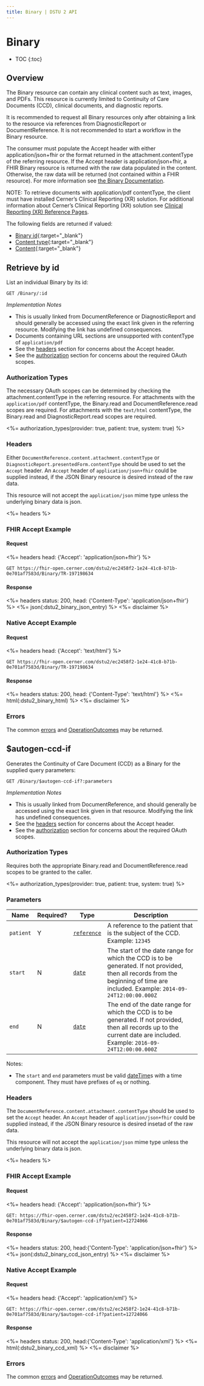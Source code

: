 ```yaml
---
title: Binary | DSTU 2 API
---
```


# Binary

* TOC
{:toc}

## Overview

The Binary resource can contain any clinical content such as text, images, and PDFs.  This resource is currently limited to Continuity of Care Documents (CCD), clinical documents, and diagnostic reports.

It is recommended to request all Binary resources only after obtaining a link to the resource via references from DiagnosticReport or DocumentReference. It is not recommended to start a workflow in the Binary resource.

The consumer must populate the Accept header with either application/json+fhir or the format returned in the attachment.contentType of the referring resource.  If the Accept header is application/json+fhir, a FHIR Binary resource is returned with the raw data populated in the content. Otherwise, the raw data will be returned (not contained within a FHIR resource). For more information see [the Binary Documentation](http://hl7.org/fhir/dstu2/binary.html#rest).

NOTE: To retrieve documents with application/pdf contentType, the client must have installed Cerner’s Clinical Reporting (XR) solution. For additional information about Cerner’s Clinical Reporting (XR) solution see [Clinical Reporting (XR) Reference Pages](https://wiki.ucern.com/display/reference/Clinical+Reporting+XR+Reference+Pages).

The following fields are returned if valued:

* [Binary id](http://hl7.org/fhir/DSTU2/resource-definitions.html#Resource.id){:target="_blank"}
* [Content type](http://hl7.org/fhir/DSTU2/binary-definitions.html#Binary.contentType){:target="_blank"}
* [Content](http://hl7.org/fhir/DSTU2/binary-definitions.html#Binary.content){:target="_blank"}

## Retrieve by id

List an individual Binary by its id:

    GET /Binary/:id

_Implementation Notes_

* This is usually linked from DocumentReference or DiagnosticReport and should generally be accessed using the exact link given in the referring resource. Modifying the link has undefined consequences.
* Documents containing URL sections are unsupported with contentType of `application/pdf`
* See the [headers](#headers) section for concerns about the Accept header.
* See the [authorization](#authorization-types) section for concerns about the required OAuth scopes.

### Authorization Types

The necessary OAuth scopes can be determined by checking the attachment.contentType in the referring resource. For attachments with the `application/pdf` contentType, the Binary.read and DocumentReference.read scopes are required. For attachments with the `text/html` contentType, the Binary.read and DiagnosticReport.read scopes are required.

<%= authorization_types(provider: true,  patient: true, system: true) %>

### Headers

Either `DocumentReference.content.attachment.contentType` or `DiagnosticReport.presentedForm.contentType` should be used to set the `Accept` header. An `Accept` header of `application/json+fhir` could be supplied instead, if the JSON Binary resource is desired instead of the raw data.

This resource will not accept the `application/json` mime type unless the underlying binary data is json.

<%= headers %>

### FHIR Accept Example

#### Request

<%= headers head: {'Accept': 'application/json+fhir'} %>

    GET https://fhir-open.cerner.com/dstu2/ec2458f2-1e24-41c8-b71b-0e701af7583d/Binary/TR-197198634

#### Response

<%= headers status: 200, head: {'Content-Type': 'application/json+fhir'} %>
<%= json(:dstu2_binary_json_entry) %>
<%= disclaimer %>

### Native Accept Example

#### Request

<%= headers head: {'Accept': 'text/html'} %>

    GET https://fhir-open.cerner.com/dstu2/ec2458f2-1e24-41c8-b71b-0e701af7583d/Binary/TR-197198634

#### Response

<%= headers status: 200, head: {'Content-Type': 'text/html'} %>
<%= html(:dstu2_binary_html) %>
<%= disclaimer %>

### Errors

The common [errors] and [OperationOutcomes] may be returned.

## $autogen-ccd-if

Generates the Continuity of Care Document (CCD) as a Binary for the supplied query parameters:

    GET /Binary/$autogen-ccd-if?:parameters

_Implementation Notes_

* This is usually linked from DocumentReference, and should generally be accessed using the exact link given in that resource. Modifying the link has undefined consequences.
* See the [headers](#headers-1) section for concerns about the Accept header.
* See the [authorization](#authorization-types-1) section for concerns about the required OAuth scopes.

### Authorization Types

Requires both the appropriate Binary.read and DocumentReference.read scopes to be granted to the caller.

<%= authorization_types(provider: true, patient: true, system: true) %>

### Parameters

 Name     | Required? | Type          | Description
----------|-----------|---------------|-------------------------------------------------
`patient` | Y         | [`reference`] | A reference to the patient that is the subject of the CCD. Example: `12345`
`start`   | N         | [`date`]      | The start of the date range for which the CCD is to be generated. If not provided, then all records from the beginning of time are included. Example: `2014-09-24T12:00:00.000Z`
`end`     | N         | [`date`]      | The end of the date range for which the CCD is to be generated. If not provided, then all records up to the current date are included. Example: `2016-09-24T12:00:00.000Z`

Notes:   

- The `start` and `end` parameters must be valid [dateTime]s with a time component. They must have prefixes of `eq` or nothing.

### Headers

The `DocumentReference.content.attachment.contentType` should be used to set the `Accept` header. An `Accept` header of `application/json+fhir` could be supplied instead, if the JSON Binary resource is desired insetad of the raw data.

This resource will not accept the `application/json` mime type unless the underlying binary data is json.

<%= headers %>

### FHIR Accept Example

#### Request

<%= headers head: {'Accept': 'application/json+fhir'} %>

    GET: https://fhir-open.cerner.com/dstu2/ec2458f2-1e24-41c8-b71b-0e701af7583d/Binary/$autogen-ccd-if?patient=12724066

#### Response

<%= headers status: 200, head:{'Content-Type': 'application/json+fhir'} %>
<%= json(:dstu2_binary_ccd_json_entry) %>
<%= disclaimer %>

### Native Accept Example

#### Request

<%= headers head: {'Accept': 'application/xml'} %>

    GET: https://fhir-open.cerner.com/dstu2/ec2458f2-1e24-41c8-b71b-0e701af7583d/Binary/$autogen-ccd-if?patient=12724066

#### Response

<%= headers status: 200, head:{'Content-Type': 'application/xml'} %>
<%= html(:dstu2_binary_ccd_xml) %>
<%= disclaimer %>

### Errors

The common [errors] and [OperationOutcomes] may be returned.

[DiagnosticReport]: ../../diagnostic/diagnostic-report
[`reference`]: http://hl7.org/fhir/DSTU2/search.html#reference
[`date`]: http://hl7.org/fhir/DSTU2/search.html#date
[dateTime]: http://hl7.org/fhir/DSTU2/datatypes.html#dateTime
[errors]: ../../#client-errors
[OperationOutcomes]: ../../#operation-outcomes
